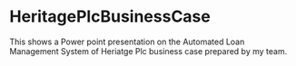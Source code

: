 # HeritagePlcBusinessCase
This shows a Power point presentation on the Automated Loan Management System of Heriatge Plc business case prepared by my team.
